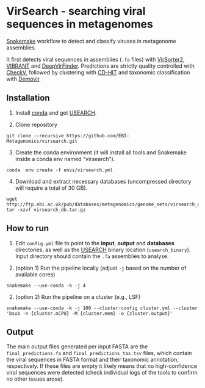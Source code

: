 # VirSearch - searching viral sequences in metagenomes

[Snakemake](https://snakemake.readthedocs.io/en/stable/getting_started/installation.html) workflow to detect and classify viruses in metagenome assemblies.

It first detects viral sequences in assemblies (`.fa` files) with [VirSorter2](https://github.com/jiarong/VirSorter2), [VIBRANT](https://github.com/AnantharamanLab/VIBRANT) and [DeepVirFinder](https://github.com/jessieren/DeepVirFinder). Predictions are strictly quality controlled with [CheckV](https://bitbucket.org/berkeleylab/checkv), followed by clustering with [CD-HIT](http://weizhongli-lab.org/cd-hit/) and taxonomic classification with [Demovir](https://github.com/feargalr/Demovir).

## Installation

1. Install [conda](https://conda.io/projects/conda/en/latest/user-guide/install/index.html) and get [USEARCH](https://www.drive5.com/usearch/download.html).

2. Clone repository
```
git clone --recursive https://github.com/EBI-Metagenomics/virsearch.git
```

3. Create the conda environment (it will install all tools and Snakemake inside a conda env named "virsearch").

```
conda  env create -f envs/virsearch.yml
```

4. Download and extract necessary databases (uncompressed directory will require a total of 30 GB).

```
wget http://ftp.ebi.ac.uk/pub/databases/metagenomics/genome_sets/virsearch_db.tar.gz
tar -xzvf virsearch_db.tar.gz
```

## How to run

1. Edit `config.yml` file to point to the <b>input</b>, <b>output</b> and <b>databases</b> directories, as well as the [USEARCH](https://www.drive5.com/usearch/download.html) binary location (`usearch_binary`). Input directory should contain the `.fa` assemblies to analyse.

2. (option 1) Run the pipeline locally (adjust `-j` based on the number of available cores)
```
snakemake --use-conda -k -j 4
```
2. (option 2) Run the pipeline on a cluster (e.g., LSF)
```
snakemake --use-conda -k -j 100 --cluster-config cluster.yml --cluster 'bsub -n {cluster.nCPU} -M {cluster.mem} -o {cluster.output}'
```

## Output

The main output files generated per input FASTA are the `final_predictions.fa` and `final_predictions_tax.tsv` files, which contain the viral sequences in FASTA format and their taxonomic annotation, respectively. If these files are empty it likely means that no high-confidence viral sequences were detected (check individual logs of the tools to confirm no other issues arose).
